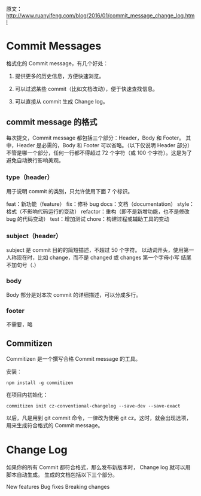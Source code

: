 原文： http://www.ruanyifeng.com/blog/2016/01/commit_message_change_log.html

# Commit Messages

格式化的 Commit message，有几个好处：

1. 提供更多的历史信息，方便快速浏览。

2. 可以过滤某些 commit（比如文档改动），便于快速查找信息。

3. 可以直接从 commit 生成 Change log。

## commit message 的格式

每次提交，Commit message 都包括三个部分：Header，Body 和 Footer。
其中，Header 是必需的，Body 和 Footer 可以省略。（以下仅说明 Header 部分）
不管是哪一个部分，任何一行都不得超过 72 个字符（或 100 个字符）。这是为了避免自动换行影响美观。

### type（header）

用于说明 commit 的类别，只允许使用下面 7 个标识。

feat：新功能（feature）
fix：修补 bug
docs：文档（documentation）
style： 格式（不影响代码运行的变动）
refactor：重构（即不是新增功能，也不是修改 bug 的代码变动）
test：增加测试
chore：构建过程或辅助工具的变动

### subject（header）

subject 是 commit 目的的简短描述，不超过 50 个字符。
以动词开头，使用第一人称现在时，比如 change，而不是 changed 或 changes
第一个字母小写
结尾不加句号（.）

### body

Body 部分是对本次 commit 的详细描述，可以分成多行。

### footer

不需要，略

## Commitizen

Commitizen 是一个撰写合格 Commit message 的工具。

安装：

    npm install -g commitizen

在项目内初始化：

    commitizen init cz-conventional-changelog --save-dev --save-exact

以后，凡是用到 git commit 命令，一律改为使用 git cz。这时，就会出现选项，用来生成符合格式的 Commit message。

# Change Log

如果你的所有 Commit 都符合格式，那么发布新版本时， Change log 就可以用脚本自动生成。
生成的文档包括以下三个部分。

New features
Bug fixes
Breaking changes
